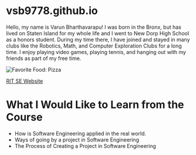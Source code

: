 # vsb9778.github.io

<!DOCTYPE html>

<html lang="en">
    <body>
        <p>
            Hello, my name is Varun Bharthavarapu! I was born in the Bronx, but has lived on Staten Island for my whole life and I went 
            to New Dorp High School as a honors student. During my time there, I have joined and stayed in many clubs like the Robotics, Math, 
            and Computer Exploration Clubs for a long time. I enjoy playing video games, playing tennis, and hanging out with my friends as 
            part of my free time.
        </p>
        <img src="https://www.biggerbolderbaking.com/wp-content/uploads/2021/02/New-York-Style-Pizza-Thumbnail1-scaled.jpg" alt="Favorite Food: Pizza">
        <p><a href="https://www.rit.edu/computing/department-software-engineering/">RIT SE Website</a></p>
        <h1>What I Would Like to Learn from the Course</h1>
        <ul>
            <li>How is Software Engineering applied in the real world.</li>
            <li>Ways of going by a project in Software Engineering</li>
            <li>The Process of Creating a Project in Software Engineering</li>
        </ul>
    </body>
</html>
